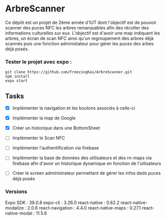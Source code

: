 # ArbreScanner

Ce dépôt est un projet de 2ème année d'IUT dont l'objectif est de pouvoir scanner des puces NFC les arbres remarquables afin des récolter des informations culturelles sur eux. L'objectif est d'avoir une map indiquant les arbres, un écran de scan NFC ainsi qu'un regroupement des arbres déjà scannés puis une fonction administateur pour gérer les puces des arbes déjà posés.

### Tester le projet avec expo :

```
git clone https://github.com/FreezingKas/ArbreScanner.git
npm install
expo start
```

## Tasks

- [x] Implémenter la navigation et les boutons associés à celle-ci
- [x] Implémenter la map de Google
- [x] Créer un historique dans une BottomSheet
- [ ] Implémenter le Scan NFC
- [ ] Implémenter l'authentification via firebase
- [ ] Implémenter la base de données des utilisateurs et des <Marker/> rn-maps via firebase afin d'avoir un historique dynamique en fonction de l'utlisateurs
- [ ] Créer le screen administrateur permettant de gérer les infos deds puces déjà posés


### Versions

Expo SDK : 38.0.8
expo-cli : 3.26.0
react-native : 0.62.2
react-native-modalize : 2.0.6
react-navigation : 4.4.0
react-native-maps : 0.27.1
react-native-modal : 11.5.6
